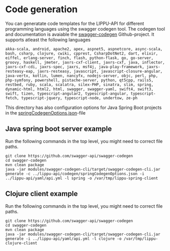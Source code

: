 # Code generation

You can generatate code templates for the LIPPU-API for different
programming languages using the swagger codegen tool. The codegen tool
and documentation is avaiable the [swagger-codegen](https://github.com/swagger-api/swagger-codegen) 
Github-project. It supports atleast the following languages
```
akka-scala, android, apache2, apex, aspnet5, aspnetcore, async-scala, bash, csharp, clojure, cwiki, cpprest, CsharpDotNet2, dart, elixir, eiffel, erlang-server, finch, flash, python-flask, go, go-server, groovy, haskell, jmeter, jaxrs-cxf-client, jaxrs-cxf, java, inflector, jaxrs-cxf-cdi, jaxrs-spec, jaxrs, msf4j, java-play-framework, jaxrs-resteasy-eap, jaxrs-resteasy, javascript, javascript-closure-angular, java-vertx, kotlin, lumen, nancyfx, nodejs-server, objc, perl, php, php-symfony, powershell, pistache-server, python, qt5cpp, rails5, restbed, ruby, scala, scalatra, silex-PHP, sinatra, slim, spring, dynamic-html, html2, html, swagger, swagger-yaml, swift4, swift3, swift, tizen, typescript-angular2, typescript-angular, typescript-fetch, typescript-jquery, typescript-node, undertow, ze-ph
``` 
This directory has also configuration options for Java Spring Boot projects
in the [springCodegenOptions.json](springCodegenOptions.json)-file 

## Java spring boot server example
Run the following commands in the top level, you might
need to correct file paths.

```
git clone https://github.com/swagger-api/swagger-codegen
cd swagger-codegen
mvn clean package
java -jar modules/swagger-codegen-cli/target/swagger-codegen-cli.jar generate -c ../lippu-api/codegen/springCodegenOptions.json -i ../lippu-api/yaml/api.yml -l spring -o /var/tmp/lippu-spring-client
```

## Clojure client example
Run the following commands in the top level, you might
need to correct file paths.

```
git clone https://github.com/swagger-api/swagger-codegen
cd swagger-codegen
mvn clean package
java -jar modules/swagger-codegen-cli/target/swagger-codegen-cli.jar generate -i ../lippu-api/yaml/api.yml -l clojure -o /var/tmp/lippu-clojure-client
```
